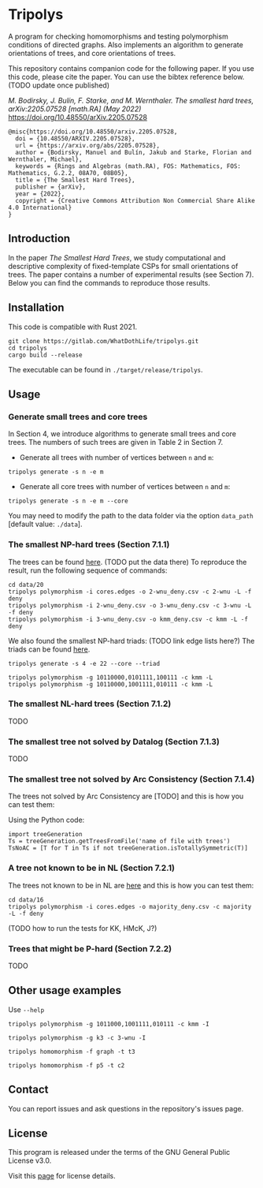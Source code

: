 Tripolys
====================================

A program for checking homomorphisms and testing polymorphism conditions of
directed graphs. Also implements an algorithm to generate orientations of trees,
and core orientations of trees. 

This repository contains companion code for the following paper. If you use this
code, please cite the paper. You can use the bibtex reference below. (TODO
update once published)

_M. Bodirsky, J. Bulín, F. Starke, and M. Wernthaler. The smallest hard trees, arXiv:2205.07528 [math.RA] (May 2022)_
https://doi.org/10.48550/arXiv.2205.07528
 
```
@misc{https://doi.org/10.48550/arxiv.2205.07528,
  doi = {10.48550/ARXIV.2205.07528},
  url = {https://arxiv.org/abs/2205.07528},
  author = {Bodirsky, Manuel and Bulín, Jakub and Starke, Florian and Wernthaler, Michael},  
  keywords = {Rings and Algebras (math.RA), FOS: Mathematics, FOS: Mathematics, G.2.2, 08A70, 08B05},  
  title = {The Smallest Hard Trees},
  publisher = {arXiv},
  year = {2022},
  copyright = {Creative Commons Attribution Non Commercial Share Alike 4.0 International}
}
```

Introduction
-----------------
In the paper *The Smallest Hard Trees*, we study computational and descriptive
complexity of fixed-template CSPs for small orientations of trees. The paper
contains a number of experimental results (see Section 7). Below you can find
the commands to reproduce those results.

Installation
-----------------
This code is compatible with Rust 2021.

```
git clone https://gitlab.com/WhatDothLife/tripolys.git
cd tripolys
cargo build --release
```
The executable can be found in `./target/release/tripolys`.


Usage
-----------------

### Generate small trees and core trees
In Section 4, we introduce algorithms to generate small trees and core trees.
The numbers of such trees are given in Table 2 in Section 7.

- Generate all trees with number of vertices between `n` and `m`:
```
tripolys generate -s n -e m
```

- Generate all core trees with number of vertices between `n` and `m`:
  
```
tripolys generate -s n -e m --core
```

You may need to modify the path to the data folder via the option `data_path`
[default value: `./data`]. 

### The smallest NP-hard trees (Section 7.1.1) 

The trees can be found [here](file:data/20/kmm_deny.csv ). (TODO put the data there)
To reproduce the result, run the following sequence of commands:

```
cd data/20
tripolys polymorphism -i cores.edges -o 2-wnu_deny.csv -c 2-wnu -L -f deny
tripolys polymorphism -i 2-wnu_deny.csv -o 3-wnu_deny.csv -c 3-wnu -L -f deny
tripolys polymorphism -i 3-wnu_deny.csv -o kmm_deny.csv -c kmm -L -f deny
```

We also found the smallest NP-hard triads: (TODO link edge lists here?)
The triads can be found [here](file:data/20/triads/kmm_deny.csv ).

```
tripolys generate -s 4 -e 22 --core --triad
```

```
tripolys polymorphism -g 10110000,0101111,100111 -c kmm -L
tripolys polymorphism -g 10110000,1001111,010111 -c kmm -L
```


### The smallest NL-hard trees (Section 7.1.2)

TODO

### The smallest tree not solved by Datalog (Section 7.1.3)

TODO

### The smallest tree not solved by Arc Consistency (Section 7.1.4)

The trees not solved by Arc Consistency are
[TODO]
and this is how you can test them:

Using the Python code:
```
import treeGeneration
Ts = treeGeneration.getTreesFromFile('name of file with trees')
TsNoAC = [T for T in Ts if not treeGeneration.isTotallySymmetric(T)]
```


### A tree not known to be in NL (Section 7.2.1)

The trees not known to be in NL are
[here](https://gitlab.com/WhatDothLife/tripolys_data/-/blob/master/16/majority_deny.csv)
and this is how you can test them:

```
cd data/16
tripolys polymorphism -i cores.edges -o majority_deny.csv -c majority -L -f deny
```

(TODO how to run the tests for KK, HMcK, J?)

### Trees that might be P-hard (Section 7.2.2)

TODO

Other usage examples
-----------------
Use `--help`
```
tripolys polymorphism -g 1011000,1001111,010111 -c kmm -I
```
```
tripolys polymorphism -g k3 -c 3-wnu -I
```
```
tripolys homomorphism -f graph -t t3
```
```
tripolys homomorphism -f p5 -t c2
```

Contact
-----------------
You can report issues and ask questions in the repository's issues page. 

License
-----------------
This program is released under the terms of the GNU General Public License v3.0.

Visit this [page](http://gnugpl.org/) for license details.
